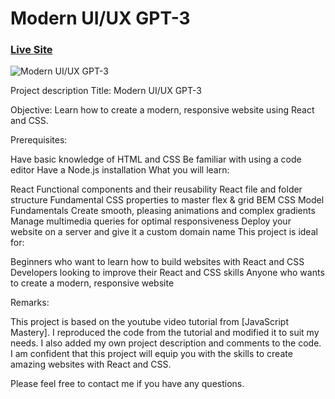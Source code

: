 # Modern UI/UX GPT-3
### [Live Site](https://gpt3-jsm.com/)

![Modern UI/UX GPT-3](https://i.ibb.co/TR5LW9z/image.png)

Project description
Title: Modern UI/UX GPT-3

Objective: Learn how to create a modern, responsive website using React and CSS.

Prerequisites:

Have basic knowledge of HTML and CSS
Be familiar with using a code editor
Have a Node.js installation
What you will learn:

React Functional components and their reusability
React file and folder structure
Fundamental CSS properties to master flex & grid
BEM CSS Model Fundamentals
Create smooth, pleasing animations and complex gradients
Manage multimedia queries for optimal responsiveness
Deploy your website on a server and give it a custom domain name
This project is ideal for:

Beginners who want to learn how to build websites with React and CSS
Developers looking to improve their React and CSS skills
Anyone who wants to create a modern, responsive website

Remarks:

This project is based on the youtube video tutorial from [JavaScript Mastery].
I reproduced the code from the tutorial and modified it to suit my needs.
I also added my own project description and comments to the code.
I am confident that this project will equip you with the skills to create amazing websites with React and CSS.

Please feel free to contact me if you have any questions.
